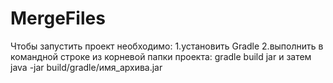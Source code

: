 # MergeFiles
Чтобы запустить проект необходимо:
1.установить Gradle
2.выполнить в командной строке из корневой папки проекта: gradle build jar и затем java -jar build/gradle/имя_архива.jar 

